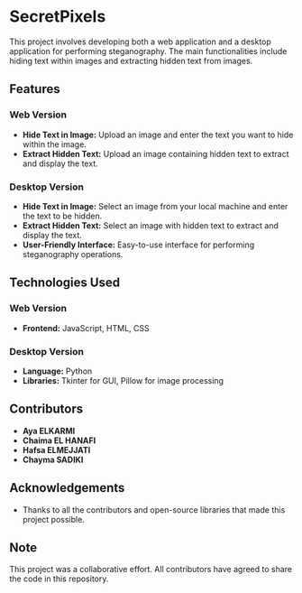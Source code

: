 # SecretPixels

This project involves developing both a web application and a desktop application for performing steganography. The main functionalities include hiding text within images and extracting hidden text from images.

## Features

### Web Version
- **Hide Text in Image:** Upload an image and enter the text you want to hide within the image.
- **Extract Hidden Text:** Upload an image containing hidden text to extract and display the text.

### Desktop Version
- **Hide Text in Image:** Select an image from your local machine and enter the text to be hidden.
- **Extract Hidden Text:** Select an image with hidden text to extract and display the text.
- **User-Friendly Interface:** Easy-to-use interface for performing steganography operations.

## Technologies Used

### Web Version
- **Frontend:** JavaScript, HTML, CSS

### Desktop Version
- **Language:** Python
- **Libraries:** Tkinter for GUI, Pillow for image processing

## Contributors
- **Aya ELKARMI**
- **Chaima EL HANAFI**
- **Hafsa ELMEJJATI**
- **Chayma SADIKI**

## Acknowledgements
- Thanks to all the contributors and open-source libraries that made this project possible.

## Note
This project was a collaborative effort. All contributors have agreed to share the code in this repository.
